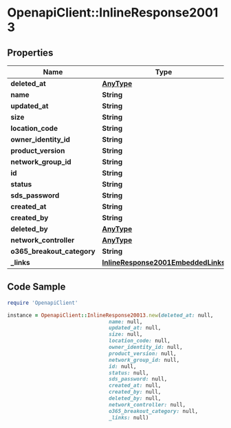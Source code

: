 # OpenapiClient::InlineResponse20013

## Properties

Name | Type | Description | Notes
------------ | ------------- | ------------- | -------------
**deleted_at** | [**AnyType**](.md) |  | 
**name** | **String** |  | 
**updated_at** | **String** |  | 
**size** | **String** |  | 
**location_code** | **String** |  | [optional] 
**owner_identity_id** | **String** |  | 
**product_version** | **String** |  | 
**network_group_id** | **String** |  | 
**id** | **String** |  | 
**status** | **String** |  | 
**sds_password** | **String** |  | [optional] 
**created_at** | **String** |  | 
**created_by** | **String** |  | 
**deleted_by** | [**AnyType**](.md) |  | 
**network_controller** | [**AnyType**](.md) |  | [optional] 
**o365_breakout_category** | **String** |  | 
**_links** | [**InlineResponse2001EmbeddedLinks**](InlineResponse2001EmbeddedLinks.md) |  | 

## Code Sample

```ruby
require 'OpenapiClient'

instance = OpenapiClient::InlineResponse20013.new(deleted_at: null,
                                 name: null,
                                 updated_at: null,
                                 size: null,
                                 location_code: null,
                                 owner_identity_id: null,
                                 product_version: null,
                                 network_group_id: null,
                                 id: null,
                                 status: null,
                                 sds_password: null,
                                 created_at: null,
                                 created_by: null,
                                 deleted_by: null,
                                 network_controller: null,
                                 o365_breakout_category: null,
                                 _links: null)
```


